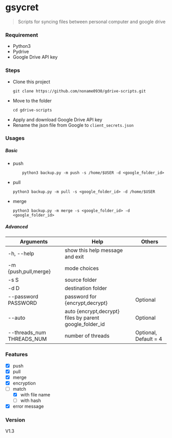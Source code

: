 # gsycret
> Scripts for syncing files between personal computer and google drive

### Requirement
* Python3
* Pydrive
* Google Drive API key

### Steps
* Clone this project
    ```
    git clone https://github.com/noname0930/gdrive-scripts.git
    ```
* Move to the folder
    ```
    cd gdrive-scripts
    ```
* Apply and download Google Drive API key
* Rename the json file from Google to ```client_secrets.json```

### Usages
##### Basic  
* push
    ```
        python3 backup.py -m push -s /home/$USER -d <google_folder_id>
    ```
* pull
    ```
    python3 backup.py -m pull -s <google_folder_id> -d /home/$USER
    ```
* merge
    ```
    python3 backup.py -m merge -s <google_folder_id> -d <google_folder_id>
    ```

##### Advanced

| Arguments | Help | Others |
| ----- | ----- | ----- |
| -h, --help | show this help message and exit | |
| -m {push,pull,merge} | mode choices | |
| -s S | source folder | |
| -d D | destination folder | |
| --password PASSWORD | password for {encrypt,decrypt} | Optional |
| --auto | auto {encrypt,decrypt} files by parent google_folder_id | Optional |
| --threads_num THREADS_NUM | number of threads | Optional, Default = 4 |

### Features
- [X] push
- [X] pull
- [X] merge
- [X] encryption
- [ ] match
    - [X] with file name
    - [ ] with hash
- [X] error message

### Version
V1.3
